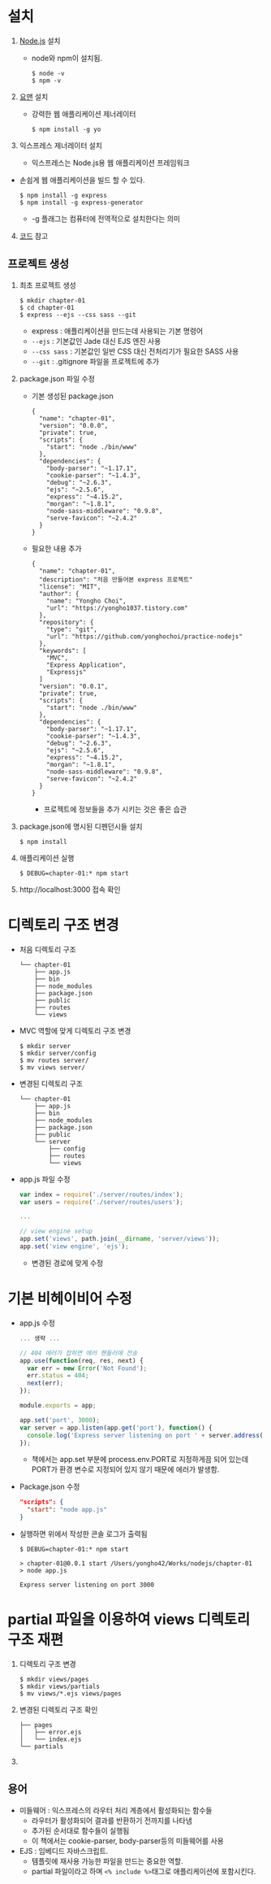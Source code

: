 # 설치

1. [Node.js](https://nodejs.org/en/) 설치

   * node와 npm이 설치됨.

     ```shell
     $ node -v
     $ npm -v
     ```

2. [요맨](http://yeoman.io) 설치

   * 강력한 웹 애플리케이션 제너레이터

     ```shell
     $ npm install -g yo
     ```

3. 익스프레스 제너레이터 설치

   * 익스프레스는 Node.js용 웹 애플리케이션 프레임워크


*    손쉽게 웹 애플리케이션을 빌드 할 수 있다.

     ```shell
     $ npm install -g express
     $ npm install -g express-generator
     ```

     * -g 플래그는 컴퓨터에 전역적으로 설치한다는 의미

4. [코드](https://github.com/newaeonweb/nodejs-6-blueprints) 참고




## 프로젝트 생성

1. 최초 프로젝트 생성

   ```shell
   $ mkdir chapter-01
   $ cd chapter-01
   $ express --ejs --css sass --git
   ```

   * express : 애플리케이션을 만드는데 사용되는 기본 명령어
   * `--ejs` : 기본값인 Jade 대신 EJS 엔진 사용
   * `--css sass` : 기본값인 일반 CSS 대신 전처리기가 필요한 SASS 사용
   * `--git` : .gitignore 파일을 프로젝트에 추가

2. package.json 파일 수정

   * 기본 생성된 package.json

     ```shell
     {
       "name": "chapter-01",
       "version": "0.0.0",
       "private": true,
       "scripts": {
         "start": "node ./bin/www"
       },
       "dependencies": {
         "body-parser": "~1.17.1",
         "cookie-parser": "~1.4.3",
         "debug": "~2.6.3",
         "ejs": "~2.5.6",
         "express": "~4.15.2",
         "morgan": "~1.8.1",
         "node-sass-middleware": "0.9.8",
         "serve-favicon": "~2.4.2"
       }
     }

     ```

   * 필요한 내용 추가

     ```Son
     {
       "name": "chapter-01",
       "description": "처음 만들어본 express 프로젝트"
       "license": "MIT",
       "author": {
         "name": "Yongho Choi",
         "url": "https://yongho1037.tistory.com"
       },
       "repository": {
         "type": "git",
         "url": "https://github.com/yonghochoi/practice-nodejs"
       },
       "keywords": [
         "MVC",
         "Express Application",
         "Expressjs"
       ]
       "version": "0.0.1",
       "private": true,
       "scripts": {
         "start": "node ./bin/www"
       },
       "dependencies": {
         "body-parser": "~1.17.1",
         "cookie-parser": "~1.4.3",
         "debug": "~2.6.3",
         "ejs": "~2.5.6",
         "express": "~4.15.2",
         "morgan": "~1.8.1",
         "node-sass-middleware": "0.9.8",
         "serve-favicon": "~2.4.2"
       }
     }

     ```

     * 프로젝트에 정보들을 추가 시키는 것은 좋은 습관

3. package.json에 명시된 디펜던시들 설치

   ```shell
   $ npm install
   ```

4. 애플리케이션 실행

   ```shell
   $ DEBUG=chapter-01:* npm start
   ```

5. http://localhost:3000 접속 확인



# 디렉토리 구조 변경

* 처음 디렉토리 구조

  ```shell
  └── chapter-01
      ├── app.js
      ├── bin
      ├── node_modules
      ├── package.json
      ├── public
      ├── routes
      └── views
  ```

* MVC 역할에 맞게 디렉토리 구조 변경

  ```shell
  $ mkdir server
  $ mkdir server/config
  $ mv routes server/
  $ mv views server/
  ```

* 변경된 디렉토리 구조

  ```
  └── chapter-01
      ├── app.js
      ├── bin
      ├── node_modules
      ├── package.json
      ├── public
      └── server
          ├── config
          ├── routes
          └── views
  ```

* app.js 파일 수정

  ```Javascript
  var index = require('./server/routes/index');
  var users = require('./server/routes/users');

  ...

  // view engine setup
  app.set('views', path.join(__dirname, 'server/views'));
  app.set('view engine', 'ejs');
  ```

  * 변경된 경로에 맞게 수정




# 기본 비헤이비어 수정

* app.js 수정

  ```Javascript
  ... 생략 ...

  // 404 에러가 잡히면 에러 핸들러에 전송
  app.use(function(req, res, next) {
    var err = new Error('Not Found');
    err.status = 404;
    next(err);
  });

  module.exports = app;

  app.set('port', 3000);
  var server = app.listen(app.get('port'), function() {
    console.log('Express server listening on port ' + server.address().port);
  });
  ```

  * 책에서는 app.set 부분에 process.env.PORT로 지정하게끔 되어 있는데 PORT가 환경 변수로 지정되어 있지 않기 때문에 에러가 발생함.

* Package.json 수정

  ```json
  "scripts": {
    "start": "node app.js"
  }
  ```

* 실행하면 위에서 작성한 콘솔 로그가 출력됨

  ```shell
  $ DEBUG=chapter-01:* npm start

  > chapter-01@0.0.1 start /Users/yongho42/Works/nodejs/chapter-01
  > node app.js

  Express server listening on port 3000
  ```




# partial 파일을 이용하여 views 디렉토리 구조 재편

1. 디렉토리 구조 변경

   ```shell
   $ mkdir views/pages
   $ mkdir views/partials
   $ mv views/*.ejs views/pages
   ```

2. 변경된 디렉토리 구조 확인

   ```shell
   ├── pages
   │   ├── error.ejs
   │   └── index.ejs
   └── partials
   ```

3. ​




## 용어

* 미들웨어 : 익스프레스의 라우터 처리 계층에서 활성화되는 함수들
  * 라우터가 활성화되어 결과를 반환하기 전까지를 나타냄
  * 추가된 순서대로 함수들이 실행됨
  * 이 책에서는 cookie-parser, body-parser등의 미들웨어를 사용
* EJS : 임베디드 자바스크립트.
  * 템플릿에 재사용 가능한 파일을 만드는 중요한 역할.
  * partial 파일이라고 하며 `<% include %>`태그로 애플리케이션에 포함시킨다.